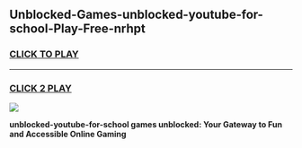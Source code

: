 
## Unblocked-Games-unblocked-youtube-for-school-Play-Free-nrhpt
<h3>
<a href="https://premium76.site?title=unblocked-youtube-for-school&ref=19M">CLICK TO PLAY</a></h3>
<hr>

<h3>
<a href="https://premium76.site?title=unblocked-youtube-for-school&ref=19M">CLICK 2 PLAY</a>
  
</h3>

<a href="https://premium76.site?title=unblocked-youtube-for-school&ref=19M"><img src="https://clearcache.store/games.png"></a>


**unblocked-youtube-for-school games unblocked: Your Gateway to Fun and Accessible Online Gaming**
